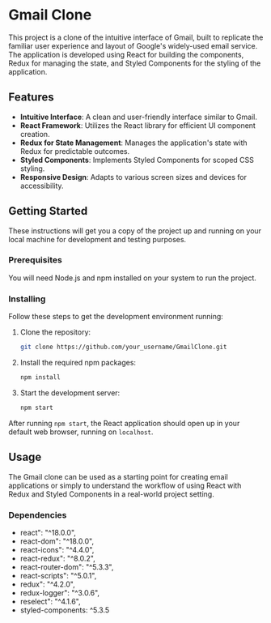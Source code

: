 # Gmail Clone

This project is a clone of the intuitive interface of Gmail, built to replicate the familiar user experience and layout of Google's widely-used email service. The application is developed using React for building the components, Redux for managing the state, and Styled Components for the styling of the application.

## Features

- **Intuitive Interface**: A clean and user-friendly interface similar to Gmail.
- **React Framework**: Utilizes the React library for efficient UI component creation.
- **Redux for State Management**: Manages the application's state with Redux for predictable outcomes.
- **Styled Components**: Implements Styled Components for scoped CSS styling.
- **Responsive Design**: Adapts to various screen sizes and devices for accessibility.

## Getting Started

These instructions will get you a copy of the project up and running on your local machine for development and testing purposes.

### Prerequisites

You will need Node.js and npm installed on your system to run the project.

### Installing

Follow these steps to get the development environment running:

1. Clone the repository:

   ```sh
   git clone https://github.com/your_username/GmailClone.git
   ```

2. Install the required npm packages:

   ```sh
   npm install
   ```

3. Start the development server:
   ```sh
   npm start
   ```

After running `npm start`, the React application should open up in your default web browser, running on `localhost`.

## Usage

The Gmail clone can be used as a starting point for creating email applications or simply to understand the workflow of using React with Redux and Styled Components in a real-world project setting.

### Dependencies

- react": "^18.0.0",
- react-dom": "^18.0.0",
- react-icons": "^4.4.0",
- react-redux": "^8.0.2",
- react-router-dom": "^5.3.3",
- react-scripts": "^5.0.1",
- redux": "^4.2.0",
- redux-logger": "^3.0.6",
- reselect": "^4.1.6",
- styled-components: ^5.3.5
